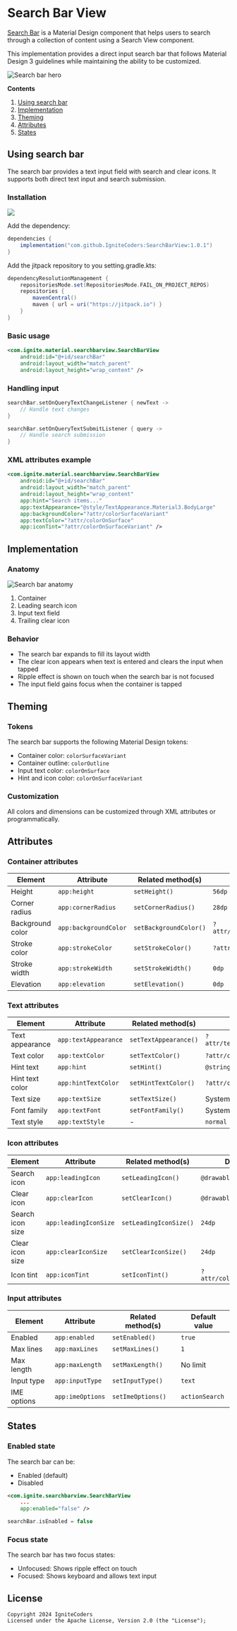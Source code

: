 # Search Bar View

[Search Bar](https://m3.material.io/components/search/overview) is a Material Design component that helps users to search through a collection of content using a Search View component.

This implementation provides a direct input search bar that follows Material Design 3 guidelines while maintaining the ability to be customized.

![Search bar hero](assets/search-bar-view.png)

**Contents**
1. [Using search bar](#using-search-bar)
2. [Implementation](#implementation)
3. [Theming](#theming)
4. [Attributes](#attributes)
5. [States](#states)

## Using search bar

The search bar provides a text input field with search and clear icons. It supports both direct text input and search submission.

### Installation
[![](https://jitpack.io/v/IgniteCoders/SearchBarView.svg)](https://jitpack.io/#IgniteCoders/SearchBarView)

Add the dependency:

```gradle
dependencies {
    implementation("com.github.IgniteCoders:SearchBarView:1.0.1")
}
```

Add the jitpack repository to you setting.gradle.kts:
```gradle
dependencyResolutionManagement {
    repositoriesMode.set(RepositoriesMode.FAIL_ON_PROJECT_REPOS)
    repositories {
        mavenCentral()
        maven { url = uri("https://jitpack.io") }
    }
}
```

### Basic usage

```xml
<com.ignite.material.searchbarview.SearchBarView
    android:id="@+id/searchBar"
    android:layout_width="match_parent"
    android:layout_height="wrap_content" />
```

### Handling input

```kotlin
searchBar.setOnQueryTextChangeListener { newText ->
    // Handle text changes
}

searchBar.setOnQueryTextSubmitListener { query ->
    // Handle search submission
}
```

### XML attributes example

```xml
<com.ignite.material.searchbarview.SearchBarView
    android:id="@+id/searchBar"
    android:layout_width="match_parent"
    android:layout_height="wrap_content"
    app:hint="Search items..."
    app:textAppearance="@style/TextAppearance.Material3.BodyLarge"
    app:backgroundColor="?attr/colorSurfaceVariant"
    app:textColor="?attr/colorOnSurface"
    app:iconTint="?attr/colorOnSurfaceVariant" />
```

## Implementation

### Anatomy

![Search bar anatomy](assets/search-bar-view-anatomy.png)

1. Container
2. Leading search icon
3. Input text field
4. Trailing clear icon

### Behavior

- The search bar expands to fill its layout width
- The clear icon appears when text is entered and clears the input when tapped
- Ripple effect is shown on touch when the search bar is not focused
- The input field gains focus when the container is tapped

## Theming

### Tokens

The search bar supports the following Material Design tokens:

- Container color: `colorSurfaceVariant`
- Container outline: `colorOutline`
- Input text color: `colorOnSurface`
- Hint and icon color: `colorOnSurfaceVariant`

### Customization

All colors and dimensions can be customized through XML attributes or programmatically.

## Attributes

### Container attributes

| Element | Attribute | Related method(s) | Default value |
|---------|-----------|------------------|---------------|
| Height | `app:height` | `setHeight()` | `56dp` |
| Corner radius | `app:cornerRadius` | `setCornerRadius()` | `28dp` |
| Background color | `app:backgroundColor` | `setBackgroundColor()` | `?attr/colorSurfaceVariant` |
| Stroke color | `app:strokeColor` | `setStrokeColor()` | `?attr/colorOutline` |
| Stroke width | `app:strokeWidth` | `setStrokeWidth()` | `0dp` |
| Elevation | `app:elevation` | `setElevation()` | `0dp` |

### Text attributes

| Element | Attribute | Related method(s) | Default value |
|---------|-----------|------------------|---------------|
| Text appearance | `app:textAppearance` | `setTextAppearance()` | `?attr/textAppearanceBodyLarge` |
| Text color | `app:textColor` | `setTextColor()` | `?attr/colorOnSurface` |
| Hint text | `app:hint` | `setHint()` | `@string/search_hint` |
| Hint text color | `app:hintTextColor` | `setHintTextColor()` | `?attr/colorOnSurfaceVariant` |
| Text size | `app:textSize` | `setTextSize()` | System default |
| Font family | `app:textFont` | `setFontFamily()` | System default |
| Text style | `app:textStyle` | - | `normal` |

### Icon attributes

| Element | Attribute | Related method(s) | Default value |
|---------|-----------|------------------|---------------|
| Search icon | `app:leadingIcon` | `setLeadingIcon()` | `@drawable/ic_search` |
| Clear icon | `app:clearIcon` | `setClearIcon()` | `@drawable/ic_clear` |
| Search icon size | `app:leadingIconSize` | `setLeadingIconSize()` | `24dp` |
| Clear icon size | `app:clearIconSize` | `setClearIconSize()` | `24dp` |
| Icon tint | `app:iconTint` | `setIconTint()` | `?attr/colorOnSurfaceVariant` |

### Input attributes

| Element | Attribute | Related method(s) | Default value |
|---------|-----------|------------------|---------------|
| Enabled | `app:enabled` | `setEnabled()` | `true` |
| Max lines | `app:maxLines` | `setMaxLines()` | `1` |
| Max length | `app:maxLength` | `setMaxLength()` | No limit |
| Input type | `app:inputType` | `setInputType()` | `text` |
| IME options | `app:imeOptions` | `setImeOptions()` | `actionSearch` |

## States

### Enabled state

The search bar can be:
- Enabled (default)
- Disabled

```xml
<com.ignite.searchbarview.SearchBarView
    ...
    app:enabled="false" />
```

```kotlin
searchBar.isEnabled = false
```

### Focus state

The search bar has two focus states:
- Unfocused: Shows ripple effect on touch
- Focused: Shows keyboard and allows text input

## License

```
Copyright 2024 IgniteCoders
Licensed under the Apache License, Version 2.0 (the "License");
``` 
